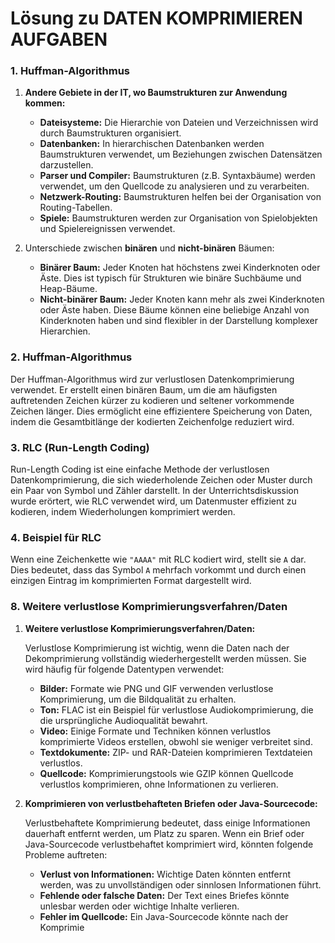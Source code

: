# Lösung zu DATEN KOMPRIMIEREN AUFGABEN

### 1. Huffman-Algorithmus

1. **Andere Gebiete in der IT, wo Baumstrukturen zur Anwendung kommen:**

   - **Dateisysteme:** Die Hierarchie von Dateien und Verzeichnissen wird durch Baumstrukturen organisiert.
   - **Datenbanken:** In hierarchischen Datenbanken werden Baumstrukturen verwendet, um Beziehungen zwischen Datensätzen darzustellen.
   - **Parser und Compiler:** Baumstrukturen (z.B. Syntaxbäume) werden verwendet, um den Quellcode zu analysieren und zu verarbeiten.
   - **Netzwerk-Routing:** Baumstrukturen helfen bei der Organisation von Routing-Tabellen.
   - **Spiele:** Baumstrukturen werden zur Organisation von Spielobjekten und Spielereignissen verwendet.

2. Unterschiede zwischen **binären** und **nicht-binären** Bäumen:

   - **Binärer Baum:** Jeder Knoten hat höchstens zwei Kinderknoten oder Äste. Dies ist typisch für Strukturen wie binäre Suchbäume und Heap-Bäume.
   - **Nicht-binärer Baum:** Jeder Knoten kann mehr als zwei Kinderknoten oder Äste haben. Diese Bäume können eine beliebige Anzahl von Kinderknoten haben und sind flexibler in der Darstellung komplexer Hierarchien.

### 2. Huffman-Algorithmus

Der Huffman-Algorithmus wird zur verlustlosen Datenkomprimierung verwendet. Er erstellt einen binären Baum, um die am häufigsten auftretenden Zeichen kürzer zu kodieren und seltener vorkommende Zeichen länger. Dies ermöglicht eine effizientere Speicherung von Daten, indem die Gesamtbitlänge der kodierten Zeichenfolge reduziert wird.

### 3. RLC (Run-Length Coding)

Run-Length Coding ist eine einfache Methode der verlustlosen Datenkomprimierung, die sich wiederholende Zeichen oder Muster durch ein Paar von Symbol und Zähler darstellt. In der Unterrichtsdiskussion wurde erörtert, wie RLC verwendet wird, um Datenmuster effizient zu kodieren, indem Wiederholungen komprimiert werden.

### 4. Beispiel für RLC

Wenn eine Zeichenkette wie `"AAAA"` mit RLC kodiert wird, stellt sie `A` dar. Dies bedeutet, dass das Symbol `A` mehrfach vorkommt und durch einen einzigen Eintrag im komprimierten Format dargestellt wird.

### 8. Weitere verlustlose Komprimierungsverfahren/Daten

1. **Weitere verlustlose Komprimierungsverfahren/Daten:**
   
   Verlustlose Komprimierung ist wichtig, wenn die Daten nach der Dekomprimierung vollständig wiederhergestellt werden müssen. Sie wird häufig für folgende Datentypen verwendet:

   - **Bilder:** Formate wie PNG und GIF verwenden verlustlose Komprimierung, um die Bildqualität zu erhalten.
   - **Ton:** FLAC ist ein Beispiel für verlustlose Audiokomprimierung, die die ursprüngliche Audioqualität bewahrt.
   - **Video:** Einige Formate und Techniken können verlustlos komprimierte Videos erstellen, obwohl sie weniger verbreitet sind.
   - **Textdokumente:** ZIP- und RAR-Dateien komprimieren Textdateien verlustlos.
   - **Quellcode:** Komprimierungstools wie GZIP können Quellcode verlustlos komprimieren, ohne Informationen zu verlieren.

3. **Komprimieren von verlustbehafteten Briefen oder Java-Sourcecode:**

   Verlustbehaftete Komprimierung bedeutet, dass einige Informationen dauerhaft entfernt werden, um Platz zu sparen. Wenn ein Brief oder Java-Sourcecode verlustbehaftet komprimiert wird, könnten folgende Probleme auftreten:

   - **Verlust von Informationen:** Wichtige Daten könnten entfernt werden, was zu unvollständigen oder sinnlosen Informationen führt.
   - **Fehlende oder falsche Daten:** Der Text eines Briefes könnte unlesbar werden oder wichtige Inhalte verlieren.
   - **Fehler im Quellcode:** Ein Java-Sourcecode könnte nach der Komprimie
